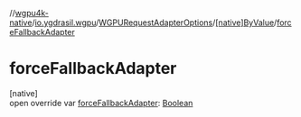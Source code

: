 //[wgpu4k-native](../../../../index.md)/[io.ygdrasil.wgpu](../../index.md)/[WGPURequestAdapterOptions](../index.md)/[[native]ByValue](index.md)/[forceFallbackAdapter](force-fallback-adapter.md)

# forceFallbackAdapter

[native]\
open override var [forceFallbackAdapter](force-fallback-adapter.md): [Boolean](https://kotlinlang.org/api/core/kotlin-stdlib/kotlin/-boolean/index.html)